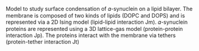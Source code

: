 Model to study surface condensation of 𝛼-synuclein on a lipid bilayer. The membrane is composed of two kinds of lipids (DOPC and DOPS) and is represented via a 2D Ising model (lipid-lipid interaction Jm). 𝛼-synuclein proteins are represented using a 3D lattice-gas model (protein-protein interaction Jp). The proteins interact with the membrane via tethers (protein-tether interaction Jt)
